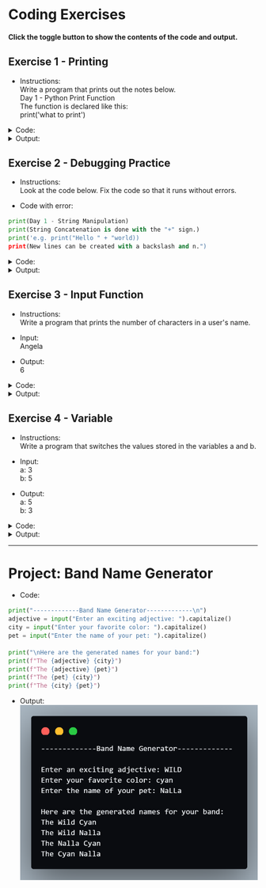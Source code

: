 # Coding Exercises
#### Click the toggle button to show the contents of the code and output.

## Exercise 1 - Printing
- Instructions:<br>
Write a program that prints out the notes below.<br>
Day 1 - Python Print Function<br>
The function is declared like this:<br>
print('what to print')

<details>
<summary>Code:</summary>

```py
print("Day 1 - Python Print Function")
print("The function is declared like this:")
print("print('what to print')")
```
</details>

<details>
<summary>Output:</summary>

![Day 1 Exercise 1](../assets/img/01_exercise_1.png)
</details>

## Exercise 2 - Debugging Practice
- Instructions:<br>
Look at the code below. Fix the code so that it runs without errors.

- Code with error:
```py
print(Day 1 - String Manipulation)
print(String Concatenation is done with the "+" sign.)
print('e.g. print("Hello " + "world))
print(New lines can be created with a backslash and n.")
```

<details>
<summary>Code:</summary>

```py
print("Day 1 - String Manipulation")
print('String Concatenation is done with the "+" sign.')
print('e.g. print("Hello " + "world")')
print("New lines can be created with a backslash and n.")
```
</details>

<details>
<summary>Output:</summary>

![Day 1 Exercise 2](../assets/img/01_exercise_2.png)
</details>

## Exercise 3 - Input Function
- Instructions:<br>
Write a program that prints the number of characters in a user's name.

- Input:<br>
Angela

- Output:<br>
6

<details>
<summary>Code:</summary>

```py
name = input("What is your name? ")
print(len(name))
```
</details>

<details>
<summary>Output:</summary>

![Day 1 Exercise 3](../assets/img/01_exercise_3.png)
</details>

## Exercise 4 - Variable
- Instructions:<br>
Write a program that switches the values stored in the variables a and b.

- Input:<br>
a: 3<br>
b: 5

- Output:<br>
a: 5<br>
b: 3

<details>
<summary>Code:</summary>

```py
a = input("a: ")
b = input("b: ")

temp = a
a = b
b = temp

print(f"\na: {a}")
print(f"b: {b}")
```
</details>

<details>
<summary>Output:</summary>

![Day 1 Exercise 4](../assets/img/01_exercise_4.png)
</details>
<hr>

# Project: Band Name Generator
- Code:
```py
print("-------------Band Name Generator-------------\n")
adjective = input("Enter an exciting adjective: ").capitalize()
city = input("Enter your favorite color: ").capitalize()
pet = input("Enter the name of your pet: ").capitalize()

print("\nHere are the generated names for your band:")
print(f"The {adjective} {city}")
print(f"The {adjective} {pet}")
print(f"The {pet} {city}")
print(f"The {city} {pet}")
```

- Output:<br>
![Band Name Generator](../assets/img/01_project.png)